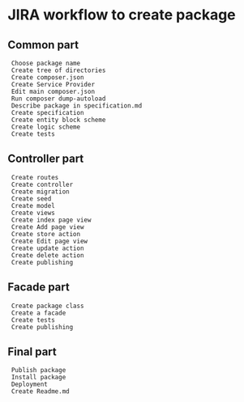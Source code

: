 # JIRA workflow to create package
## Common part
````
 Choose package name
 Create tree of directories
 Create composer.json
 Create Service Provider
 Edit main composer.json
 Run composer dump-autoload
 Describe package in specification.md
 Create specification
 Create entity block scheme
 Create logic scheme
 Create tests
````
## Controller part
````
 Create routes
 Create controller
 Create migration
 Create seed
 Create model
 Create views
 Create index page view
 Create Add page view
 Create store action
 Create Edit page view
 Create update action
 Create delete action
 Create publishing
````
## Facade part
````
 Create package class
 Create a facade
 Create tests
 Create publishing
````
## Final part
````
 Publish package
 Install package
 Deployment
 Create Readme.md 
````
